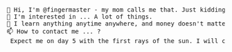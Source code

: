 <pre>
👋 Hi, I'm @fingermaster - my mom calls me that. Just kidding - no one actually calls me that.
👀 I'm interested in ... A lot of things.
🌱 I learn anything anytime anywhere, and money doesn't matter. 
📫 How to contact me ... ? 
 Expect me on day 5 with the first rays of the sun. I will come from the east.
</pre>
